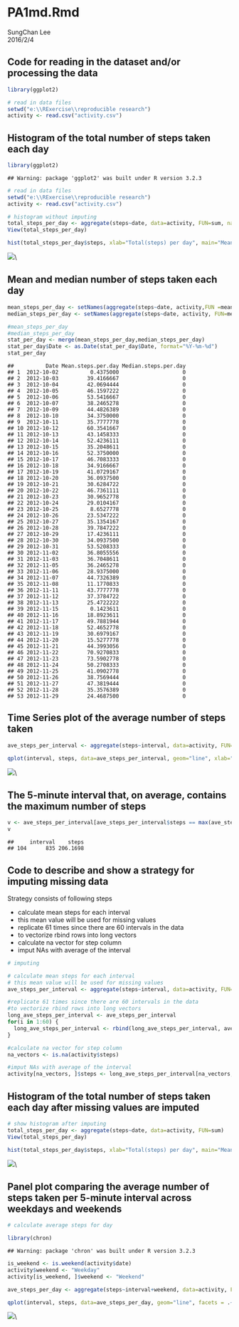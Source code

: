 # PA1md.Rmd
SungChan Lee  
2016/2/4  

## Code for reading in the dataset and/or processing the data

```r
library(ggplot2)

# read in data files
setwd("e:\\RExercise\\reproducible research")
activity <- read.csv("activity.csv")
```


## Histogram of the total number of steps taken each day

```r
library(ggplot2)
```

```
## Warning: package 'ggplot2' was built under R version 3.2.3
```

```r
# read in data files
setwd("e:\\RExercise\\reproducible research")
activity <- read.csv("activity.csv")

# histogram without imputing
total_steps_per_day <- aggregate(steps~date, data=activity, FUN=sum, na.rm=TRUE)
View(total_steps_per_day)

hist(total_steps_per_day$steps, xlab="Total(steps) per day", main="Mean Total Number of Step per day <Before inputing>")
```

![](PA1_template_files/figure-html/unnamed-chunk-2-1.png)\

## Mean and median number of steps taken each day

```r
mean_steps_per_day <- setNames(aggregate(steps~date, activity,FUN =mean), c("Date", "Mean.steps.per.day"))
median_steps_per_day <- setNames(aggregate(steps~date, activity, FUN=median), c("Date", "Median.steps.per.day"))

#mean_steps_per_day
#median_steps_per_day
stat_per_day <- merge(mean_steps_per_day,median_steps_per_day)
stat_per_day$Date <- as.Date(stat_per_day$Date, format="%Y-%m-%d")
stat_per_day
```

```
##          Date Mean.steps.per.day Median.steps.per.day
## 1  2012-10-02          0.4375000                    0
## 2  2012-10-03         39.4166667                    0
## 3  2012-10-04         42.0694444                    0
## 4  2012-10-05         46.1597222                    0
## 5  2012-10-06         53.5416667                    0
## 6  2012-10-07         38.2465278                    0
## 7  2012-10-09         44.4826389                    0
## 8  2012-10-10         34.3750000                    0
## 9  2012-10-11         35.7777778                    0
## 10 2012-10-12         60.3541667                    0
## 11 2012-10-13         43.1458333                    0
## 12 2012-10-14         52.4236111                    0
## 13 2012-10-15         35.2048611                    0
## 14 2012-10-16         52.3750000                    0
## 15 2012-10-17         46.7083333                    0
## 16 2012-10-18         34.9166667                    0
## 17 2012-10-19         41.0729167                    0
## 18 2012-10-20         36.0937500                    0
## 19 2012-10-21         30.6284722                    0
## 20 2012-10-22         46.7361111                    0
## 21 2012-10-23         30.9652778                    0
## 22 2012-10-24         29.0104167                    0
## 23 2012-10-25          8.6527778                    0
## 24 2012-10-26         23.5347222                    0
## 25 2012-10-27         35.1354167                    0
## 26 2012-10-28         39.7847222                    0
## 27 2012-10-29         17.4236111                    0
## 28 2012-10-30         34.0937500                    0
## 29 2012-10-31         53.5208333                    0
## 30 2012-11-02         36.8055556                    0
## 31 2012-11-03         36.7048611                    0
## 32 2012-11-05         36.2465278                    0
## 33 2012-11-06         28.9375000                    0
## 34 2012-11-07         44.7326389                    0
## 35 2012-11-08         11.1770833                    0
## 36 2012-11-11         43.7777778                    0
## 37 2012-11-12         37.3784722                    0
## 38 2012-11-13         25.4722222                    0
## 39 2012-11-15          0.1423611                    0
## 40 2012-11-16         18.8923611                    0
## 41 2012-11-17         49.7881944                    0
## 42 2012-11-18         52.4652778                    0
## 43 2012-11-19         30.6979167                    0
## 44 2012-11-20         15.5277778                    0
## 45 2012-11-21         44.3993056                    0
## 46 2012-11-22         70.9270833                    0
## 47 2012-11-23         73.5902778                    0
## 48 2012-11-24         50.2708333                    0
## 49 2012-11-25         41.0902778                    0
## 50 2012-11-26         38.7569444                    0
## 51 2012-11-27         47.3819444                    0
## 52 2012-11-28         35.3576389                    0
## 53 2012-11-29         24.4687500                    0
```

## Time Series plot of the average number of steps taken

```r
ave_steps_per_interval <- aggregate(steps~interval, data=activity, FUN=mean, na.rm=TRUE, na.action=NULL)

qplot(interval, steps, data=ave_steps_per_interval, geom="line", xlab="Interval", ylab="Average number of steps taken")
```

![](PA1_template_files/figure-html/unnamed-chunk-4-1.png)\

## The 5-minute interval that, on average, contains the maximum number of steps

```r
v <- ave_steps_per_interval[ave_steps_per_interval$steps == max(ave_steps_per_interval$steps), ]
v
```

```
##     interval    steps
## 104      835 206.1698
```

## Code to describe and show a strategy for imputing missing data

Strategy consists of following steps   
- calculate mean steps for each interval   
- this mean value will be used for missing values   
- replicate 61 times since there are 60 intervals in the data   
- to vectorize rbind rows into long vectors   
- calculate na vector for step column   
- imput NAs with average of the interval   


```r
# imputing

# calculate mean steps for each interval
# this mean value will be used for missing values
ave_steps_per_interval <- aggregate(steps~interval, data=activity, FUN=mean, na.rm=TRUE, na.action=NULL)

#replicate 61 times since there are 60 intervals in the data
#to vectorize rbind rows into long vectors
long_ave_steps_per_interval <- ave_steps_per_interval
for(i in 1:60) {
  long_ave_steps_per_interval <- rbind(long_ave_steps_per_interval, ave_steps_per_interval)
}

#calculate na vector for step column
na_vectors <- is.na(activity$steps)

#imput NAs with average of the interval
activity[na_vectors, ]$steps <- long_ave_steps_per_interval[na_vectors,]$steps
```

## Histogram of the total number of steps taken each day after missing values are imputed

```r
# show histogram after imputing
total_steps_per_day <- aggregate(steps~date, data=activity, FUN=sum)
View(total_steps_per_day)

hist(total_steps_per_day$steps, xlab="Total(steps) per day", main="Mean Total Number of Step per day <After imputing>")
```

![](PA1_template_files/figure-html/unnamed-chunk-7-1.png)\

## Panel plot comparing the average number of steps taken per 5-minute interval across weekdays and weekends

```r
# calculate average steps for day

library(chron)
```

```
## Warning: package 'chron' was built under R version 3.2.3
```

```r
is_weekend <- is.weekend(activity$date)
activity$weekend <- "Weekday"
activity[is_weekend, ]$weekend <- "Weekend"

ave_steps_per_day <- aggregate(steps~interval+weekend, data=activity, FUN=mean)

qplot(interval, steps, data=ave_steps_per_day, geom="line", facets = .~weekend)
```

![](PA1_template_files/figure-html/unnamed-chunk-8-1.png)\
